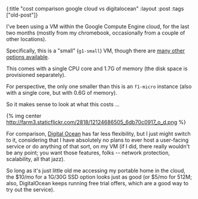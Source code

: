 {:title "cost comparison google cloud vs digitalocean"
:layout :post
 :tags ["old-post"]}



I've been using a VM within the Google Compute Engine cloud, for the last two months (mostly from my chromebook, occasionally from a couple of other locations).



Specifically, this is a "small" (`g1-small`) VM, though there are [many other options available](https://developers.google.com/compute/docs/machine-types).



This comes with a single CPU core and 1.7G of memory (the disk space is provisioned separately).



For perspective, the only one smaller than this is an `f1-micro` instance (also with a single core, but with 0.6G of memory).



So it makes sense to look at what this costs ...



{% img center http://farm3.staticflickr.com/2818/12124686505_6db70c0917_o_d.png %}



For comparison, [Digital Ocean](https://www.digitalocean.com/) has far less flexibility, but I just might switch to it, considering that I have absolutely no plans to ever host a user-facing service or do anything of that sort, on my VM (if I did, there really wouldn't be any point; you want those features, folks -- network protection, scalability, all that jazz).



So long as it's just little old me accessing my portable home in the cloud, the $10/mo for a 1G/30G SSD option looks just as good (or  $5/mo for 512M; also, DigitalOcean keeps running free trial offers, which are a good way to try out the service).


